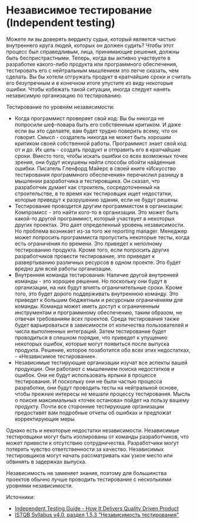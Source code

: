 # Независимое тестирование (Independent testing)

Можете ли вы доверять вердикту судьи, который является частью внутреннего круга людей, которых он должен судить? Чтобы этот процесс был справедливым, лица, принимающие решения, должны быть беспристрастными. Теперь, когда вы активно участвуете в разработке какого-либо продукта или программного обеспечения, тестировать его с нейтральным мышлением это легче сказать, чем сделать. Вы бы хотели отгружать продукт в кратчайшие сроки и считать его безупречным и в конечном итоге упустите из виду некоторые ошибки. Чтобы избежать такой ситуации, иногда следует нанять независимую организацию по тестированию.

Тестирование по уровням независимости:

* Когда программист проверяет свой код: Вы бы никогда не попросили шеф-повара быть его собственным критиком. И даже если вы это сделаете, вам будет трудно поверить всему, что он говорит. Смысл - создатель никогда не может быть хорошим критиком своей собственной работы. Программист знает свой код от и до. Их цель - создать продукт и отправить его в кратчайшие сроки. Вместо того, чтобы искать ошибки со всех возможных точек зрения, они будут искушены найти способы обойти найденные ошибки. Писатель Гленфорд Майерс в своей книге «Искусство тестирования программного обеспечения» перечислил разницу в мышлении разработчика и тестировщика. Он сказал, что разработчик думает как строитель, сосредоточенный на строительстве, в то время как тестировщик ищет недостатки, которые приведут к разрушению здания, если не будут решены.
* Тестирование проводится другим программистом в организации: Компромисс - это найти кого-то в организации. Это может быть какой-то другой программист, который участвует в некоторых других проектах. Это дает определенный уровень независимости. Но проблема возникает из-за того же reporting manager. Менеджер может попросить программиста пропустить некоторые тесты, когда есть ограничения по времени. Это приведет к неполному тестированию продукта. Кроме того, если попросить других разработчиков провести тестирование, это приведет к развертыванию различных ресурсов в одном проекте. Это будет вредно для всей работы организации.
* Внутренняя команда тестирования: Наличие другой внутренней команды - это хорошее решение. Но поскольку они будут в организации, на них будут влиять ограничительные сроки. Кроме того, это будет дорого поддерживать внутреннюю команду. Это приведет к большим бюджетным и ресурсным ограничениям для команды. Команда может иметь доступ к ограниченным инструментам и программному обеспечению, таким образом, не отвечая требованиям всех проектов. Среда тестирования также будет варьироваться в зависимости от количества пользователей и числа выполненных интеграций. Затем тестирование будет проводиться в спешном порядке, что приведет к упущению некоторых ошибок, которые могут появиться после выпуска продукта. Решение, которое позаботится обо всех этих недостатках, - «Независимое тестирование».
* Независимые тестирующие организации изучат все аспекты вашей продукции. Они работают с мышлением поиска недостатков и ошибок. Они не будут использовать ярлыки в процессе тестирования. И поскольку они не были частью процесса разработки, они будут проводить тесты на нейтральной основе, чтобы прежние интересы не мешали процессу тестирования. Мысль о поиске максимальных «точек останова» пойдет на пользу вашему продукту. Почти все сторонние тестирующие организации предоставят вам подробные отчеты об ошибках и предложат корректирующие меры.


Однако есть и некоторые недостатки независимости. Независимые тестировщики могут быть
изолированы от команды разработчиков, что может привести к отсутствию сотрудничества. Разработчики могут
потерять чувство ответственности за качество. Независимых тестировщиков могут начать
рассматривать как узкое место или обвинять в задержках выпуска. 

Независимость не заменяет знания, поэтому  для большинства проектов обычно лучше проводить тестирование с
несколькими уровнями независимости.



Источники:

* [Independent Testing Guide - How It Delivers Quality Driven Product](https://www.softwaretestingmaterial.com/independent-testing/)
* [ISTQB Syllabus v4.0, раздел 1.5.3 "Независимость тестирования"](https://www.rstqb.org/ru/istqb-downloads.html)


